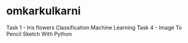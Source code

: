 # omkarkulkarni
Task 1 - Iris flowers Classification Machine Learning
Task 4 - Image To Pencil Sketch With Python
